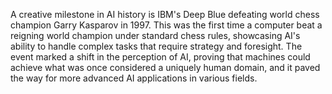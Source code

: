 A creative milestone in AI history is IBM's Deep Blue defeating world chess champion Garry Kasparov in 1997. This was the first time a computer beat a reigning world champion under standard chess rules, showcasing AI's ability to handle complex tasks that require strategy and foresight. The event marked a shift in the perception of AI, proving that machines could achieve what was once considered a uniquely human domain, and it paved the way for more advanced AI applications in various fields.